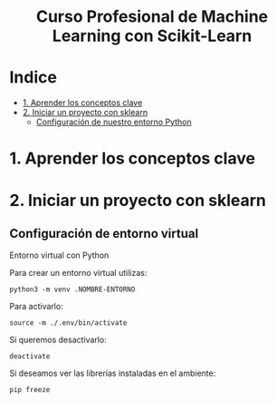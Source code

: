 <div align="center">
    <h1>Curso Profesional de Machine Learning con Scikit-Learn</h1>
</div>

# Indice
- [1. Aprender los conceptos clave](#1-aprender-los-conceptos-clave)
- [2. Iniciar un proyecto con sklearn](#2-iniciar-un-proyecto-con-sklearn)
  - [Configuración de nuestro entorno Python](#configuración-de-nuestro-entorno-python)


# 1. Aprender los conceptos clave

# 2. Iniciar un proyecto con sklearn

## Configuración de entorno virtual
Entorno virtual con Python

Para crear un entorno virtual utilizas:

`python3 -m venv .NOMBRE-ENTORNO`

Para activarlo:

`source -m ./.env/bin/activate`

Si queremos desactivarlo:

`deactivate`

Si deseamos ver las librerías instaladas en el ambiente:

`pip freeze`